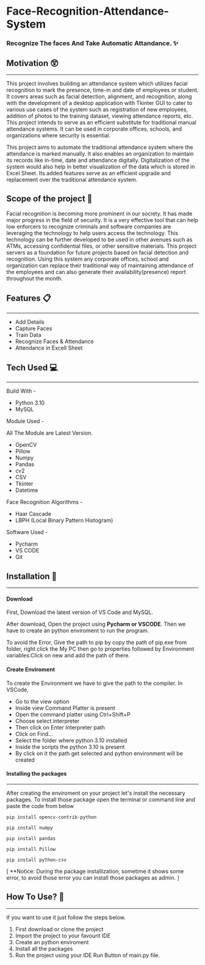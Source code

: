 # Face-Recognition-Attendance-System
### Recognize The faces And Take Automatic Attandance. :sparkles:
## Motivation :astonished:
----------------------------
This project involves building an attendance system which utilizes facial recognition to mark the presence, time-in and date of employees or student. It covers areas such as facial detection, alignment, and recognition, along with the development of a desktop application with Tkinter GUI to cater to various use cases of the system such as registration of new employees, addition of photos to the training dataset, viewing attendance reports, etc. This project intends to serve as an efficient substitute for traditional manual attendance systems. It can be used in corporate offices, schools, and organizations where security is essential.

This project aims to automate the traditional attendance system where the attendance is marked manually. It also enables an organization to maintain its records like in-time, date and attendance digitally. Digitalization of the system would also help in better visualization of the data which is stored in Excel Sheet. Its added features serve as an efficient upgrade and replacement over the traditional attendance system.

## Scope of the project 🚀
Facial recognition is becoming more prominent in our society. It has made major progress in the field of security. It is a very effective tool that can help low enforcers to recognize criminals and software companies are leveraging the technology to help users access the technology. This technology can be further developed to be used in other avenues such as ATMs, accessing confidential files, or other sensitive materials.
This project servers as a foundation for future projects based on facial detection and recognition. Using this system any corporate offices, school and organization can replace their traditional way of maintaining attendance of the employees and can also generate their availability(presence) report throughout the month.

## Features :clipboard:
---------------------------
* Add Details
* Capture Faces
* Train Data
* Recognize Faces & Attendance
* Attendance in Excell Sheet

## Tech Used :computer:
--------------------------
Build With - 
* Python 3.10
* MySQL

Module Used -

All The Module are Latest Version.
* OpenCV
* Pillow
* Numpy
* Pandas
* cv2
* CSV
* Tkinter
* Datetime


Face Recognition Algorithms -
* Haar Cascade
* LBPH (Local Binary Pattern Histogram)

Software Used -
* Pycharm 
* VS CODE 
* Git

## Installation :key:
-----------------------------------

#### Download

First, Download the latest version of VS Code and MySQL.

After download, Open the project using **Pycharm or VSCODE**. Then we have to create an python enviroment to run the program.

To avoid the Error, Give the path to pip by copy the path of pip.exe from folder, right click the My PC then go to properties followed by Environment variables.Click on new and add the path of there.

#### Create Enviroment

To create the Environment we have to give the path to the compiler.
In VSCode,
* Go to the view option
* Inside view Command Platter is present
* Open the command platter using Ctrl+Shift+P
* Choose select interpreter
* Then click on Enter Interpreter path
* Click on Find...
* Select the folder where python 3.10 installed
* Inside the scripts the python 3.10 is present 
* By click on it the path get selected and python environment will be created

#### Installing the packages
--------------------------------------------------
After creating the enviroment on your project let's install the necessary packages. 
To install those package open the terminal or command line and paste the code from below
```
pip install opencv-contrib-python
```
```
pip install numpy
```
```
pip install pandas
```
```
pip install Pillow
```
```
pip install python-csv
```

[ **Notice: During the package installization, sometime it shows some error, to avoid those error you can install those packages as admin. ]


## How To Use? :pencil:
----------------------
If you want to use it just follow the steps below.
1. First download or clone the project
2. Import the project to your favourit IDE
3. Create an python enviroment
4. Install all the packages 
5. Run the project using your IDE Run Button of main.py file.
